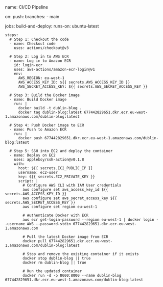 name: CI/CD Pipeline

on:
  push:
    branches:
      - main

jobs:
  build-and-deploy:
    runs-on: ubuntu-latest

    steps:
      # Step 1: Checkout the code
      - name: Checkout code
        uses: actions/checkout@v3

      # Step 2: Log in to AWS ECR
      - name: Log in to Amazon ECR
        id: login-ecr
        uses: aws-actions/amazon-ecr-login@v1
        env:
          AWS_REGION: eu-west-1
          AWS_ACCESS_KEY_ID: ${{ secrets.AWS_ACCESS_KEY_ID }}
          AWS_SECRET_ACCESS_KEY: ${{ secrets.AWS_SECRET_ACCESS_KEY }}

      # Step 3: Build the Docker image
      - name: Build Docker image
        run: |
          docker build -t dublin-blog .
          docker tag dublin-blog:latest 677442829651.dkr.ecr.eu-west-1.amazonaws.com/dublin-blog:latest

      # Step 4: Push Docker image to ECR
      - name: Push to Amazon ECR
        run: |
          docker push 677442829651.dkr.ecr.eu-west-1.amazonaws.com/dublin-blog:latest

      # Step 5: SSH into EC2 and deploy the container
      - name: Deploy on EC2
        uses: appleboy/ssh-action@v0.1.8
        with:
          host: ${{ secrets.EC2_PUBLIC_IP }}
          username: ec2-user
          key: ${{ secrets.EC2_PRIVATE_KEY }}
          script: |
            # Configure AWS CLI with IAM User credentials
            aws configure set aws_access_key_id ${{ secrets.AWS_ACCESS_KEY_ID }}
            aws configure set aws_secret_access_key ${{ secrets.AWS_SECRET_ACCESS_KEY }}
            aws configure set region eu-west-1

            # Authenticate Docker with ECR
            aws ecr get-login-password --region eu-west-1 | docker login --username AWS --password-stdin 677442829651.dkr.ecr.eu-west-1.amazonaws.com

            # Pull the latest Docker image from ECR
            docker pull 677442829651.dkr.ecr.eu-west-1.amazonaws.com/dublin-blog:latest

            # Stop and remove the existing container if it exists
            docker stop dublin-blog || true
            docker rm dublin-blog || true

            # Run the updated container
            docker run -d -p 8000:8000 --name dublin-blog 677442829651.dkr.ecr.eu-west-1.amazonaws.com/dublin-blog:latest

            
